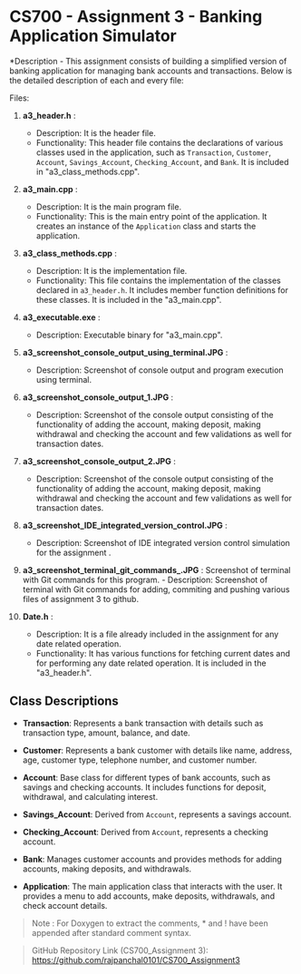 # CS700 - Assignment 3 - Banking Application Simulator

*Description - This assignment consists of building a simplified version of banking application for managing bank accounts and transactions. Below is the detailed description of  each and every file:

Files:

1. **a3_header.h** :
      - Description: It is the header file.
      - Functionality: This header file contains the declarations of various classes used in the application, such as `Transaction`, `Customer`, `Account`, `Savings_Account`, `Checking_Account`, and `Bank`. It is included in "a3_class_methods.cpp".

2. **a3_main.cpp** :
      - Description: It is the main program file.
      - Functionality: This is the main entry point of the application. It creates an instance of the `Application` class and starts the application.

3. **a3_class_methods.cpp** : 
      - Description: It is the implementation file.
      - Functionality: This file contains the implementation of the classes declared in `a3_header.h`. It includes member function definitions for these classes. It is included in the "a3_main.cpp".

4. **a3_executable.exe** : 
      - Description: Executable binary for "a3_main.cpp".

5. **a3_screenshot_console_output_using_terminal.JPG** : 
      - Description: Screenshot of console output and program execution using terminal.
     
6. **a3_screenshot_console_output_1.JPG** : 
      - Description: Screenshot of the console output consisting of the functionality of adding the account, making deposit, making withdrawal and checking the account and few validations as well for transaction dates.

7. **a3_screenshot_console_output_2.JPG** :
     - Description: Screenshot of the console output consisting of the functionality of adding the account, making deposit, making withdrawal and checking the account and few validations as well for transaction dates.

8. **a3_screenshot_IDE_integrated_version_control.JPG** : 
      - Description: Screenshot of IDE integrated version control simulation for the assignment  .

9. **a3_screenshot_terminal_git_commands_.JPG** : Screenshot of terminal with Git commands for this program.
       - Description: Screenshot of terminal with Git commands for adding, commiting and pushing various files of  assignment 3 to github.

10. **Date.h** :
      - Description: It is a file already included in the assignment for any date related operation.
      - Functionality: It has various functions for fetching current dates and for performing any date related operation. It is included in the "a3_header.h".


## Class Descriptions

- **Transaction**: Represents a bank transaction with details such as transaction type, amount, balance, and date.

- **Customer**: Represents a bank customer with details like name, address, age, customer type, telephone number, and customer number.

- **Account**: Base class for different types of bank accounts, such as savings and checking accounts. It includes functions for deposit, withdrawal, and calculating interest.

- **Savings_Account**: Derived from `Account`, represents a savings account.

- **Checking_Account**: Derived from `Account`, represents a checking account.

- **Bank**: Manages customer accounts and provides methods for adding accounts, making deposits, and withdrawals.

- **Application**: The main application class that interacts with the user. It provides a menu to add accounts, make deposits, withdrawals, and check account details.


>Note : For Doxygen to extract the comments, * and ! have been appended after standard comment syntax.


>GitHub Repository Link (CS700_Assignment 3): https://github.com/rajpanchal0101/CS700_Assignment3